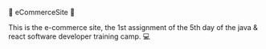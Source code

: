 👻 eCommerceSite 👻

This is the e-commerce site, the 1st assignment of the 5th day of the java & react software developer training camp. 💻
